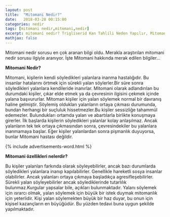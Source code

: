 ```yaml
---
layout: post
title:  "Mitomani Nedir?"
date:   2018-03-28 00:15:00
categories: nedir
tags: [mitomani nedir,mitomani,nedir]
excerpt: mitomani nedir? Trigliserid Kan Tahlili Neden Yapılır, Mitomani özellikleri nelerdir? Yalancılık ve Mitomani
mathjax: false
---
```


Mitomani nedir sorusu en çok aranan bilgi oldu. Merakla araştırılan mitomani nedir sorusu ilgiyle aranıyor. İşte Mitomani hakkında merak edilen bilgiler...


**Mitomani Nedir?**

Mitomani, kişilerin kendi söyledikleri yalanlara inanma hastalığıdır. Bu insanlar hatalarını örtmek için sürekli yalan söylerler.Bir süre sonra söyledikleri yalanlara kendileride inanırlar. Mitomani olarak adlandırılan bu durumdaki kişiler, çıkar elde etmek ya da çevresinin ilgisini çekmek içinde yalana başvururlar. Mitoman kişiler için yalan söylemek normal bir davranış haline gelmiştir. Söylemiş oldukları yalanların ortaya çıkması durumunda, bundan herhangi bir suçluluk hissetmezler.Bu kişiler sessizliğe tahammül edemezler. Bulundukları ortamda yalan ve abartılarla birlikte konuşmaya girerler. İlk başlarda kişilerin söyledikleri yalanlar kolay anlaşılmaz. Ancak yalanların tek tek ortaya çıkmasından sonra, çevresindekiler bu yalanlara inanmamaya başlar. Eğer kişiler yalanlardan sonra pişmanlık duyuyorsa, bunlar Mitomani hastası değildir.

{% include advertisements-word.html %}

**Mitomani özellikleri nelerdir?**

Bu kişiler yalanları farkında olarak söyleyebilirler, ancak bazı durumlarda söyledikleri yalanlara inanıp kapılabilirler. Genellikle hareketli sosya insanlar olabilirler. Ancak yalanları ortaya çıkmaya başladıkça agresifleşebilirler. Sürekli yalan söyleyebilirler ancak söylediklerinde tutarlılık bulunmaz.Kurgular yapsalar bile, açıkları bulunmaktadır. Yalanı söylemek için ısrarcı olmak, yalan söylemek için büyük bir istek duymak mitomanlık için yeterlidir. Kişi yalan söylemekten büyük bir haz duyar, bu onun için kişisel kazançların en büyüğüdür. Bu yüzden tedavi buna uygun şekilde yapılmaktadır.  